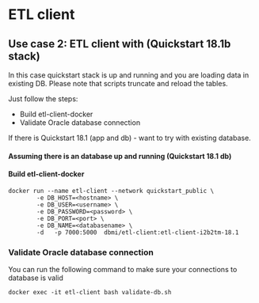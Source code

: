 



# ETL client 

## Use case 2: ETL client with (Quickstart 18.1b stack)

In this case quickstart stack is up and running and you are loading data in existing DB. 
Please note that scripts truncate and reload the tables.

Just follow the steps:
* Build etl-client-docker
* Validate Oracle database connection 


If there is Quickstart 18.1 (app and db) - want to try with existing database.
 
####  Assuming there is an database up and running (Quickstart 18.1 db)


#### Build etl-client-docker
```
docker run --name etl-client --network quickstart_public \
		-e DB_HOST=<hostname> \
		-e DB_USER=<username> \
		-e DB_PASSWORD=<password> \
		-e DB_PORT=<port> \
		-e DB_NAME=<databasename> \
		-d   -p 7000:5000  dbmi/etl-client:etl-client-i2b2tm-18.1 
```
### Validate Oracle database connection
You can run the following command to make sure your connections to database is valid 
```
docker exec -it etl-client bash validate-db.sh 
```
